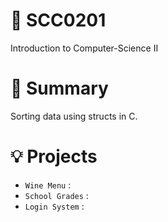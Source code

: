 # 🧪 SCC0201
Introduction to Computer-Science II
# 📖 Summary
Sorting data using structs in C.
# 💡 Projects
- `Wine Menu` :
- `School Grades` :
- `Login System` :
